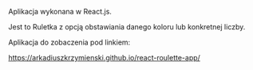 Aplikacja wykonana w React.js.

Jest to Ruletka z opcją obstawiania danego koloru lub konkretnej liczby.

Aplikacja do zobaczenia pod linkiem:

https://arkadiuszkrzymienski.github.io/react-roulette-app/
